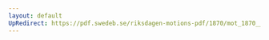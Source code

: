 ```yaml
---
layout: default
UpRedirect: https://pdf.swedeb.se/riksdagen-motions-pdf/1870/mot_1870__ak__00045.pdf
---
```

